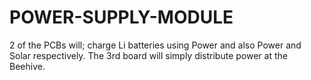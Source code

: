 # POWER-SUPPLY-MODULE
2 of the PCBs will; charge Li batteries using Power and also Power and Solar respectively. The 3rd board will simply distribute power at the Beehive. 
